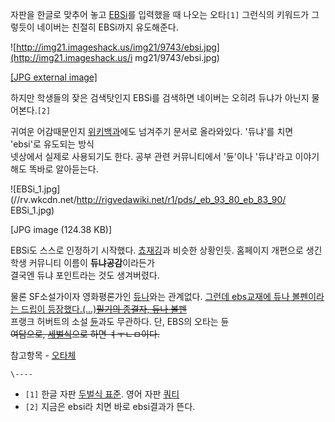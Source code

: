 자판을 한글로 맞추어 놓고 [EBSi](EBSi.md)를 입력했을 때 나오는 오타`[1]` 그런식의 키워드가 그렇듯이 네이버는 친절히
EBSi까지 유도해준다.

![http://img21.imageshack.us/img21/9743/ebsi.jpg](http://img21.imageshack.us/i
mg21/9743/ebsi.jpg)

[[JPG external image]](http://img21.imageshack.us/img21/9743/ebsi.jpg)

  
하지만 학생들의 잦은 검색탓인지 EBSi를 검색하면 네이버는 오히려 듀냐가 아닌지 물어본다.`[2]`

귀여운 어감때문인지 [위키백과](%EC%9C%84%ED%82%A4%EB%B0%B1%EA%B3%BC.md)에도 넘겨주기 문서로
올라와있다. '듀냐'를 치면 'ebsi'로 유도되는 방식  
넷상에서 실제로 사용되기도 한다. 공부 관련 커뮤니티에서 '듄'이나 '듀냐'라고 이야기해도 똑바로 알아듣는다.

![EBSi_1.jpg](//rv.wkcdn.net/http://rigvedawiki.net/r1/pds/_eb_93_80_eb_83_90/
EBSi_1.jpg)

[JPG image (124.38 KB)]

EBSi도 스스로 인정하기 시작했다. [쵸재깅](%EC%B5%B8%EC%9E%AC%EA%B9%85.md)과 비슷한 상황인듯. 홈페이지
개편으로 생긴 학생 커뮤니티 이름이 **듀냐공감**이라든가  
결국엔 듀냐 포인트라는 것도 생겨버렸다.

물론 SF소설가이자 영화평론가인 [듀나](%EB%93%80%EB%82%98.md)와는 관계없다. [그런데 ebs교재에 듀나 볼펜이라는
드립이 등장했다.(...)<del>필기의 종결자, 듀나
볼펜</del>](http://djuna.cine21.com/xe/index.php?mid=board&document_srl=6206576)  
프랭크 허버트의 소설 [듄](%EB%93%84.md)과도 무관하다. 단, EBS의 오타는 듄  
<del>여담으로, [세벌식](%EC%84%B8%EB%B2%8C%EC%8B%9D.md)으로 하면 ㅕㅜㄴㅁ이다.</del>

참고항목 - [오타체](%EC%98%A4%ED%83%80%EC%B2%B4.md)

`\----`

  * `[1]` 한글 자판 [두벌식 표준](%EB%91%90%EB%B2%8C%EC%8B%9D%20%ED%91%9C%EC%A4%80.md). 영어 자판 [쿼티](%EC%BF%BC%ED%8B%B0.md)
  * `[2]` 지금은 ebsi라 치면 바로 ebsi결과가 뜬다.

